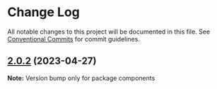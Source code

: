 # Change Log

All notable changes to this project will be documented in this file.
See [Conventional Commits](https://conventionalcommits.org) for commit guidelines.

## [2.0.2](https://github.com/Maria-cris/components/compare/v2.1.0...v2.0.2) (2023-04-27)

**Note:** Version bump only for package components

